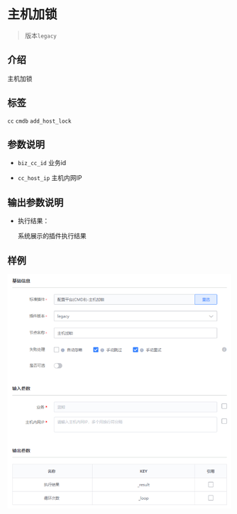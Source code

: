 # 主机加锁
> 版本`legacy`

## 介绍

主机加锁


## 标签
`cc` `cmdb` `add_host_lock`

## 参数说明

* `biz_cc_id` 业务id

* `cc_host_ip` 主机内网IP

## 输出参数说明

* 执行结果：

  系统展示的插件执行结果

## 样例

![](../images/add_host_lock.png)
